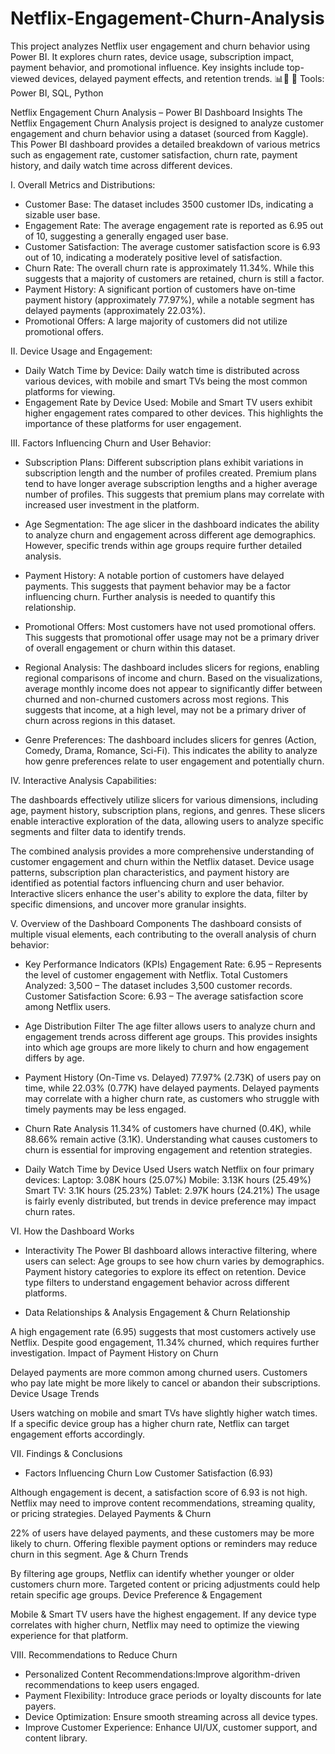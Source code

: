 # Netflix-Engagement-Churn-Analysis
This project analyzes Netflix user engagement and churn behavior using Power BI. It explores churn rates, device usage, subscription impact, payment behavior, and promotional influence. Key insights include top-viewed devices, delayed payment effects, and retention trends. 📊🚀  🔹 Tools: Power BI, SQL, Python

Netflix Engagement Churn Analysis – Power BI Dashboard Insights
The Netflix Engagement Churn Analysis project is designed to analyze customer engagement and churn behavior using a dataset (sourced from Kaggle). This Power BI dashboard provides a detailed breakdown of various metrics such as engagement rate, customer satisfaction, churn rate, payment history, and daily watch time across different devices.


I. Overall Metrics and Distributions:

- Customer Base: The dataset includes 3500 customer IDs, indicating a sizable user base.
- Engagement Rate: The average engagement rate is reported as 6.95 out of 10, suggesting a generally engaged user base.
- Customer Satisfaction: The average customer satisfaction score is 6.93 out of 10, indicating a moderately positive level of satisfaction.
- Churn Rate: The overall churn rate is approximately 11.34%. While this suggests that a majority of customers are retained, churn is still a factor.
- Payment History: A significant portion of customers have on-time payment history (approximately 77.97%), while a notable segment has delayed payments (approximately 22.03%).
- Promotional Offers: A large majority of customers did not utilize promotional offers.

II. Device Usage and Engagement:

- Daily Watch Time by Device: Daily watch time is distributed across various devices, with mobile and smart TVs being the most common platforms for viewing.
- Engagement Rate by Device Used: Mobile and Smart TV users exhibit higher engagement rates compared to other devices. This highlights the importance of these platforms for user engagement.

III. Factors Influencing Churn and User Behavior:

- Subscription Plans: Different subscription plans exhibit variations in subscription length and the number of profiles created. Premium plans tend to have longer average subscription lengths and a higher average number of profiles.
This suggests that premium plans may correlate with increased user investment in the platform.

- Age Segmentation: The age slicer in the dashboard indicates the ability to analyze churn and engagement across different age demographics. However, specific trends within age groups require further detailed analysis.

- Payment History: A notable portion of customers have delayed payments. This suggests that payment behavior may be a factor influencing churn. Further analysis is needed to quantify this relationship.

- Promotional Offers: Most customers have not used promotional offers. This suggests that promotional offer usage may not be a primary driver of overall engagement or churn within this dataset.

- Regional Analysis: The dashboard includes slicers for regions, enabling regional comparisons of income and churn. Based on the visualizations, average monthly income does not appear to significantly differ between churned and non-churned customers across most regions. This suggests that income, at a high level, may not be a primary driver of churn across regions in this dataset.

- Genre Preferences: The dashboard includes slicers for genres (Action, Comedy, Drama, Romance, Sci-Fi). This indicates the ability to analyze how genre preferences relate to user engagement and potentially churn.

IV. Interactive Analysis Capabilities:

The dashboards effectively utilize slicers for various dimensions, including age, payment history, subscription plans, regions, and genres. These slicers enable interactive exploration of the data, allowing users to analyze specific segments and filter data to identify trends.

The combined analysis provides a more comprehensive understanding of customer engagement and churn within the Netflix dataset.
Device usage patterns, subscription plan characteristics, and payment history are identified as potential factors influencing churn and user behavior.
Interactive slicers enhance the user's ability to explore the data, filter by specific dimensions, and uncover more granular insights.

V. Overview of the Dashboard Components
The dashboard consists of multiple visual elements, each contributing to the overall analysis of churn behavior:

- Key Performance Indicators (KPIs)
Engagement Rate: 6.95 – Represents the level of customer engagement with Netflix.
Total Customers Analyzed: 3,500 – The dataset includes 3,500 customer records.
Customer Satisfaction Score: 6.93 – The average satisfaction score among Netflix users.

- Age Distribution Filter
The age filter allows users to analyze churn and engagement trends across different age groups.
This provides insights into which age groups are more likely to churn and how engagement differs by age.

- Payment History (On-Time vs. Delayed)
77.97% (2.73K) of users pay on time, while 22.03% (0.77K) have delayed payments.
Delayed payments may correlate with a higher churn rate, as customers who struggle with timely payments may be less engaged.

- Churn Rate Analysis
11.34% of customers have churned (0.4K), while 88.66% remain active (3.1K).
Understanding what causes customers to churn is essential for improving engagement and retention strategies.

- Daily Watch Time by Device Used
Users watch Netflix on four primary devices:
Laptop: 3.08K hours (25.07%)
Mobile: 3.13K hours (25.49%)
Smart TV: 3.1K hours (25.23%)
Tablet: 2.97K hours (24.21%)
The usage is fairly evenly distributed, but trends in device preference may impact churn rates.

VI. How the Dashboard Works

- Interactivity
The Power BI dashboard allows interactive filtering, where users can select:
Age groups to see how churn varies by demographics.
Payment history categories to explore its effect on retention.
Device type filters to understand engagement behavior across different platforms.

- Data Relationships & Analysis
Engagement & Churn Relationship

A high engagement rate (6.95) suggests that most customers actively use Netflix.
Despite good engagement, 11.34% churned, which requires further investigation.
Impact of Payment History on Churn

Delayed payments are more common among churned users.
Customers who pay late might be more likely to cancel or abandon their subscriptions.
Device Usage Trends

Users watching on mobile and smart TVs have slightly higher watch times.
If a specific device group has a higher churn rate, Netflix can target engagement efforts accordingly.

VII. Findings & Conclusions

- Factors Influencing Churn
Low Customer Satisfaction (6.93)

Although engagement is decent, a satisfaction score of 6.93 is not high.
Netflix may need to improve content recommendations, streaming quality, or pricing strategies.
Delayed Payments & Churn

22% of users have delayed payments, and these customers may be more likely to churn.
Offering flexible payment options or reminders may reduce churn in this segment.
Age & Churn Trends

By filtering age groups, Netflix can identify whether younger or older customers churn more.
Targeted content or pricing adjustments could help retain specific age groups.
Device Preference & Engagement

Mobile & Smart TV users have the highest engagement.
If any device type correlates with higher churn, Netflix may need to optimize the viewing experience for that platform.

VIII. Recommendations to Reduce Churn

- Personalized Content Recommendations:Improve algorithm-driven recommendations to keep users engaged.
- Payment Flexibility: Introduce grace periods or loyalty discounts for late payers.
- Device Optimization: Ensure smooth streaming across all device types.
- Improve Customer Experience: Enhance UI/UX, customer support, and content library.



